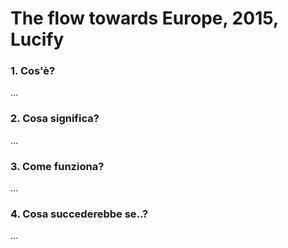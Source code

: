 # The flow towards Europe, 2015, Lucify

 ### 1. Cos'è?  
...

 ### 2. Cosa significa?  
...
 
 ### 3. Come funziona?  
...
 
 ### 4. Cosa succederebbe se..?  
...
